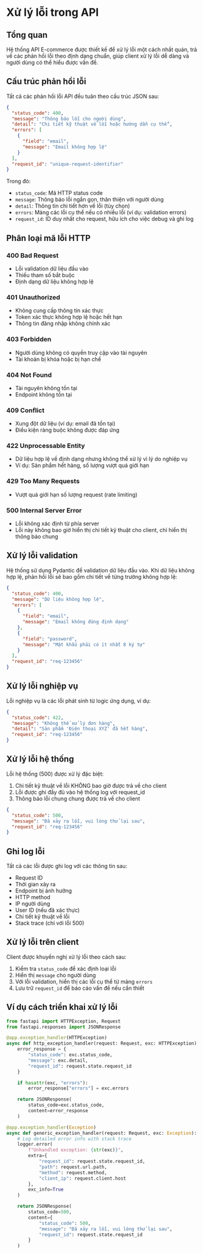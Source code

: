 # Xử lý lỗi trong API

## Tổng quan

Hệ thống API E-commerce được thiết kế để xử lý lỗi một cách nhất quán, trả về các phản hồi lỗi theo định dạng chuẩn, giúp client xử lý lỗi dễ dàng và người dùng có thể hiểu được vấn đề.

## Cấu trúc phản hồi lỗi

Tất cả các phản hồi lỗi API đều tuân theo cấu trúc JSON sau:

```json
{
  "status_code": 400,
  "message": "Thông báo lỗi cho người dùng",
  "detail": "Chi tiết kỹ thuật về lỗi hoặc hướng dẫn cụ thể",
  "errors": [
    {
      "field": "email",
      "message": "Email không hợp lệ"
    }
  ],
  "request_id": "unique-request-identifier"
}
```

Trong đó:
- `status_code`: Mã HTTP status code
- `message`: Thông báo lỗi ngắn gọn, thân thiện với người dùng
- `detail`: Thông tin chi tiết hơn về lỗi (tùy chọn)
- `errors`: Mảng các lỗi cụ thể nếu có nhiều lỗi (ví dụ: validation errors)
- `request_id`: ID duy nhất cho request, hữu ích cho việc debug và ghi log

## Phân loại mã lỗi HTTP

### 400 Bad Request
- Lỗi validation dữ liệu đầu vào
- Thiếu tham số bắt buộc
- Định dạng dữ liệu không hợp lệ

### 401 Unauthorized
- Không cung cấp thông tin xác thực
- Token xác thực không hợp lệ hoặc hết hạn
- Thông tin đăng nhập không chính xác

### 403 Forbidden
- Người dùng không có quyền truy cập vào tài nguyên
- Tài khoản bị khóa hoặc bị hạn chế

### 404 Not Found
- Tài nguyên không tồn tại
- Endpoint không tồn tại

### 409 Conflict
- Xung đột dữ liệu (ví dụ: email đã tồn tại)
- Điều kiện ràng buộc không được đáp ứng

### 422 Unprocessable Entity
- Dữ liệu hợp lệ về định dạng nhưng không thể xử lý vì lý do nghiệp vụ
- Ví dụ: Sản phẩm hết hàng, số lượng vượt quá giới hạn

### 429 Too Many Requests
- Vượt quá giới hạn số lượng request (rate limiting)

### 500 Internal Server Error
- Lỗi không xác định từ phía server
- Lỗi này không bao giờ hiển thị chi tiết kỹ thuật cho client, chỉ hiển thị thông báo chung

## Xử lý lỗi validation

Hệ thống sử dụng Pydantic để validation dữ liệu đầu vào. Khi dữ liệu không hợp lệ, phản hồi lỗi sẽ bao gồm chi tiết về từng trường không hợp lệ:

```json
{
  "status_code": 400,
  "message": "Dữ liệu không hợp lệ",
  "errors": [
    {
      "field": "email",
      "message": "Email không đúng định dạng"
    },
    {
      "field": "password",
      "message": "Mật khẩu phải có ít nhất 8 ký tự"
    }
  ],
  "request_id": "req-123456"
}
```

## Xử lý lỗi nghiệp vụ

Lỗi nghiệp vụ là các lỗi phát sinh từ logic ứng dụng, ví dụ:

```json
{
  "status_code": 422,
  "message": "Không thể xử lý đơn hàng",
  "detail": "Sản phẩm 'Điện thoại XYZ' đã hết hàng",
  "request_id": "req-123456"
}
```

## Xử lý lỗi hệ thống

Lỗi hệ thống (500) được xử lý đặc biệt:

1. Chi tiết kỹ thuật về lỗi KHÔNG bao giờ được trả về cho client
2. Lỗi được ghi đầy đủ vào hệ thống log với request_id
3. Thông báo lỗi chung chung được trả về cho client

```json
{
  "status_code": 500,
  "message": "Đã xảy ra lỗi, vui lòng thử lại sau",
  "request_id": "req-123456"
}
```

## Ghi log lỗi

Tất cả các lỗi được ghi log với các thông tin sau:

- Request ID
- Thời gian xảy ra
- Endpoint bị ảnh hưởng
- HTTP method
- IP người dùng
- User ID (nếu đã xác thực)
- Chi tiết kỹ thuật về lỗi
- Stack trace (chỉ với lỗi 500)

## Xử lý lỗi trên client

Client được khuyến nghị xử lý lỗi theo cách sau:

1. Kiểm tra `status_code` để xác định loại lỗi
2. Hiển thị `message` cho người dùng
3. Với lỗi validation, hiển thị các lỗi cụ thể từ mảng `errors`
4. Lưu trữ `request_id` để báo cáo vấn đề nếu cần thiết

## Ví dụ cách triển khai xử lý lỗi

```python
from fastapi import HTTPException, Request
from fastapi.responses import JSONResponse

@app.exception_handler(HTTPException)
async def http_exception_handler(request: Request, exc: HTTPException):
    error_response = {
        "status_code": exc.status_code,
        "message": exc.detail,
        "request_id": request.state.request_id
    }

    if hasattr(exc, "errors"):
        error_response["errors"] = exc.errors

    return JSONResponse(
        status_code=exc.status_code,
        content=error_response
    )

@app.exception_handler(Exception)
async def generic_exception_handler(request: Request, exc: Exception):
    # Log detailed error info with stack trace
    logger.error(
        f"Unhandled exception: {str(exc)}",
        extra={
            "request_id": request.state.request_id,
            "path": request.url.path,
            "method": request.method,
            "client_ip": request.client.host
        },
        exc_info=True
    )

    return JSONResponse(
        status_code=500,
        content={
            "status_code": 500,
            "message": "Đã xảy ra lỗi, vui lòng thử lại sau",
            "request_id": request.state.request_id
        }
    )
```
